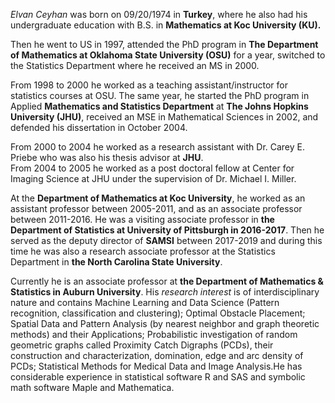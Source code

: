 <em>Elvan Ceyhan </em> was born on 09/20/1974 in __Turkey__, where he also had his undergraduate education with B.S. in __Mathematics at Koc University (KU).__  

Then he went to US in 1997, attended the PhD program in __The Department of Mathematics at Oklahoma State University (OSU)__ for a year, switched to the Statistics Department where he received an MS in 2000.   

From 1998 to 2000 he worked as a teaching assistant/instructor for statistics courses at OSU. The same year, he started the PhD program in Applied __Mathematics and Statistics Department__ at __The Johns Hopkins University (JHU)__, received an MSE in Mathematical Sciences in 2002, and defended his dissertation in October 2004.   

From 2000 to 2004 he worked as a research assistant with Dr. Carey E. Priebe who was also his thesis advisor at  __JHU__.    
From 2004 to 2005 he worked as a post doctoral fellow at Center for Imaging Science at JHU under the supervision of Dr. Michael I. Miller.  

At the __Department of Mathematics at Koc University__, he worked as an assistant professor between 2005-2011, and as an associate professor between 2011-2016. He was a visiting associate professor in __the Department of Statistics at University of Pittsburgh in 2016-2017__. 
Then he served as the deputy director of __SAMSI__ between 2017-2019 and during this time he was also a research associate professor at the Statistics Department in __the North Carolina State University__. 

Currently he is an associate professor at __the Department of Mathematics & Statistics in Auburn University__. His <em>research interest</em> is of interdisciplinary nature and contains Machine Learning and Data Science (Pattern recognition, classification and clustering); Optimal Obstacle Placement; Spatial Data and Pattern Analysis (by nearest neighbor and graph theoretic methods) and their Applications; Probabilistic investigation of random geometric graphs called Proximity Catch Digraphs (PCDs), their construction and characterization, domination, edge and arc density of PCDs; Statistical Methods for Medical Data and Image Analysis.He has considerable experience in statistical software R and SAS and symbolic math software Maple and Mathematica.
